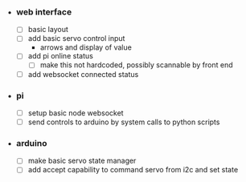 - ### web interface
  - [ ] basic layout
  - [ ] add basic servo control input
      - arrows and display of value
  - [ ] add pi online status
      - [ ] make this not hardcoded, possibly scannable by front end
  - [ ] add websocket connected status
- ### pi
  - [ ] setup basic node websocket
  - [ ] send controls to arduino by system calls to python scripts
- ### arduino
  - [ ] make basic servo state manager
  - [ ] add accept capability to command servo from i2c and set state
